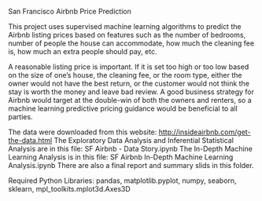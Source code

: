 San Francisco Airbnb Price Prediction

This project uses supervised machine learning algorithms to predict the Airbnb listing prices based on features such as the number of bedrooms, number of people the house can accommodate, how much the cleaning fee is, how much an extra people should pay, etc. 

A reasonable listing price is important. If it is set too high or too low based on the size of one’s house, the cleaning fee, or the room type, either the owner would not have the best return, or the customer would not think the stay is worth the money and leave bad review. A good business strategy for Airbnb would target at the double-win of both the owners and renters, so a machine learning predictive pricing guidance would be beneficial to all parties.

The data were downloaded from this website: http://insideairbnb.com/get-the-data.html 
The Exploratory Data Analysis and Inferential Statistical Analysis are in this file: SF Airbnb - Data Story.ipynb
The In-Depth Machine Learning Analysis is in this file: SF Airbnb In-Depth Machine Learning Analysis.ipynb
There are also a final report and summary slids in this folder.

Required Python Libraries:
pandas, matplotlib.pyplot, numpy, seaborn, sklearn, mpl_toolkits.mplot3d.Axes3D


